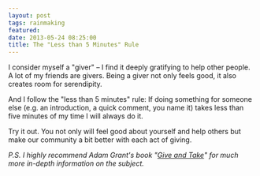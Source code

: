 ```yaml
---
layout: post
tags: rainmaking
featured:
date: 2013-05-24 08:25:00
title: The "Less than 5 Minutes" Rule
---
```

I consider myself a "giver" – I find it deeply gratifying to help other people. A lot of my friends are givers. Being a giver not only feels good, it also creates room for serendipity.

And I follow the "less than 5 minutes" rule: If doing something for someone else (e.g. an introduction, a quick comment, you name it) takes less than five minutes of my time I will always do it.

Try it out. You not only will feel good about yourself and help others but make our community a bit better with each act of giving.

*P.S. I highly recommend Adam Grant's book "[Give and Take](http://www.giveandtake.com/)" for much more in-depth information on the subject.*